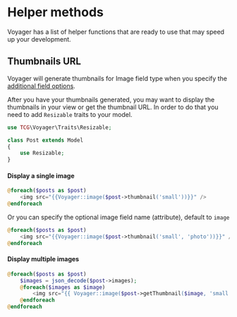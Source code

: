 # Helper methods

Voyager has a list of helper functions that are ready to use that may speed up your development.

## Thumbnails URL

Voyager will generate thumbnails for Image field type when you specify the [additional field options](bread-builder.md#additional-field-options).

After you have your thumbnails generated, you may want to display the thumbnails in your view or get the thumbnail URL. In order to do that you need to add `Resizable` traits to your model.

```php
use TCG\Voyager\Traits\Resizable;

class Post extends Model
{
    use Resizable;
}
```

#### Display a single image

```php
@foreach($posts as $post)
    <img src="{{Voyager::image($post->thumbnail('small'))}}" />
@endforeach
```

Or you can specify the optional image field name \(attribute\), default to `image`

```php
@foreach($posts as $post)
    <img src="{{Voyager::image($post->thumbnail('small', 'photo'))}}" />
@endforeach
```

#### Display multiple images

```php
@foreach($posts as $post)
    $images = json_decode($post->images);
    @foreach($images as $image)
        <img src="{{ Voyager::image($post->getThumbnail($image, 'small')) }}" />
    @endforeach
@endforeach
```

